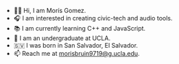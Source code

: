 - 👋🏽 Hi, I am Morís Gomez.
- 🎧 I am interested in creating civic-tech and audio tools.
- 📚 I am currently learning C++ and JavaScript.
- 🐻 I am an undergraduate at UCLA.
- 🇸🇻 I was born in San Salvador, El Salvador.
- 📫 Reach me at morisbruin9719@g.ucla.edu.

<!---
morisgomez/morisgomez is a ✨ special ✨ repository because its `README.md` (this file) appears on your GitHub profile.
You can click the Preview link to take a look at your changes.
--->
